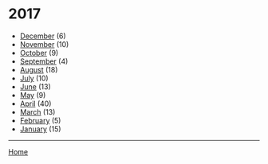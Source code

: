 # 2017

  * [December](./2017-12.md) (6)
  * [November](./2017-11.md) (10)
  * [October](./2017-10.md) (9)
  * [September](./2017-09.md) (4)
  * [August](./2017-08.md) (18)
  * [July](./2017-07.md) (10)
  * [June](./2017-06.md) (13)
  * [May](./2017-05.md) (9)
  * [April](./2017-04.md) (40)
  * [March](./2017-03.md) (13)
  * [February](./2017-02.md) (5)
  * [January](./2017-01.md) (15)

----

[Home](../)
